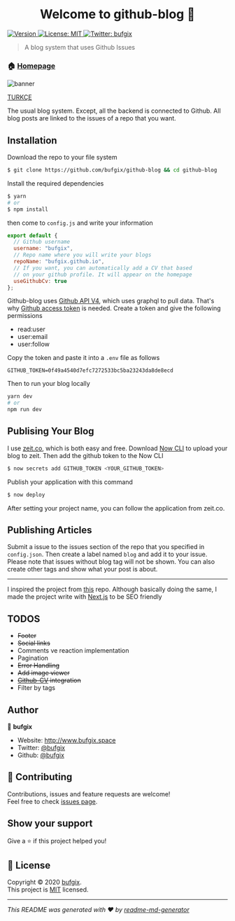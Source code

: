 <h1 align="center">Welcome to github-blog 👋</h1>
<p>
  <a href="https://www.npmjs.com/package/github-blog" target="_blank">
    <img alt="Version" src="https://img.shields.io/npm/v/github-blog.svg">
  </a>
  <a href="https://github.com/bufgix/github-blog/blob/master/LICENSE" target="_blank">
    <img alt="License: MIT" src="https://img.shields.io/badge/License-MIT-yellow.svg" />
  </a>
  <a href="https://twitter.com/bufgix" target="_blank">
    <img alt="Twitter: bufgix" src="https://img.shields.io/twitter/follow/bufgix.svg?style=social" />
  </a>
</p>

> A blog system that uses Github Issues

### 🏠 [Homepage](https://github-blog.now.sh/)

![banner](https://i.hizliresim.com/O5vCIe.png)

[TURKÇE](https://github.com/bufgix/github-blog/blob/master/READMETR.md)

The usual blog system. Except, all the backend is connected to Github. All blog posts are linked to the issues of a repo that you want.

## Installation

Download the repo to your file system

```sh
$ git clone https://github.com/bufgix/github-blog && cd github-blog
```

Install the required dependencies

```sh
$ yarn
# or
$ npm install
```

then come to `config.js` and write your information

```javascript
export default {
  // Github username
  username: "bufgix",
  // Repo name where you will write your blogs
  repoName: "bufgix.github.io",
  // If you want, you can automatically add a CV that based
  // on your github profile. It will appear on the homepage
  useGithubCv: true
};
```

Github-blog uses [Github API V4](https://developer.github.com/v4/), which uses graphql to pull data. That's why [Github access token](https://help.github.com/en/github/authenticating-to-github/creating-a-personal-access-token-for-the-command-line) is needed. Create a token and give the following permissions

- read:user
- user:email
- user:follow

Copy the token and paste it into a `.env` file as follows

```env
GITHUB_TOKEN=0f49a4540d7efc7272533bc5ba23243da8de8ecd
```

Then to run your blog locally

```sh
yarn dev
# or
npm run dev
```

## Publising Your Blog

I use [zeit.co](https://zeit.co/), which is both easy and free. Download [Now CLI](https://zeit.co/download) to upload your blog to zeit. Then add the github token to the Now CLI

```sh
$ now secrets add GITHUB_TOKEN <YOUR_GITHUB_TOKEN>
```

Publish your application with this command

```sh
$ now deploy
```

After setting your project name, you can follow the application from zeit.co.

## Publishing Articles

Submit a issue to the issues section of the repo that you specified in `config.json`.
Then create a label named `blog` and add it to your issue. Please note that issues without blog tag will not be shown. You can also create other tags and show what your post is about.

---

I inspired the project from [this](https://github.com/saadpasta/react-blog-github) repo. Although basically doing the same, I made the project write with [Next.js](https://nextjs.org/) to be SEO friendly

## TODOS

- ~~Footer~~
- ~~Social links~~
- Comments ve reaction implementation
- Pagination
- ~~Error Handling~~
- ~~Add image viewer~~
- ~~[Github-CV](https://github.com/bufgix/github-cv) integration~~
- Filter by tags

## Author

👤 **bufgix**

- Website: http://www.bufgix.space
- Twitter: [@bufgix](https://twitter.com/bufgix)
- Github: [@bufgix](https://github.com/bufgix)

## 🤝 Contributing

Contributions, issues and feature requests are welcome!<br />Feel free to check [issues page](https://github.com/bufgix/github-blog/issues).

## Show your support

Give a ⭐️ if this project helped you!

## 📝 License

Copyright © 2020 [bufgix](https://github.com/bufgix).<br />
This project is [MIT](https://github.com/bufgix/github-blog/blob/master/LICENSE) licensed.

---

_This README was generated with ❤️ by [readme-md-generator](https://github.com/kefranabg/readme-md-generator)_
